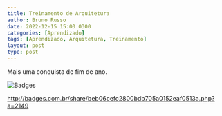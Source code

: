 ```yaml
---
title: Treinamento de Arquitetura
author: Bruno Russo
date: 2022-12-15 15:00 0300
categories: [Aprendizado]
tags: [Aprendizado, Arquitetura, Treinamento]
layout: post
type: post
---
```


Mais uma conquista de fim de ano.

![Badges](https://brunorusso.com.br/assets/BOB-198209.png)

http://badges.com.br/share/beb06cefc2800bdb705a0152eaf0513a.php?a=2149
